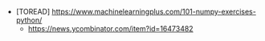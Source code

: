 - [TOREAD] https://www.machinelearningplus.com/101-numpy-exercises-python/ 
  - https://news.ycombinator.com/item?id=16473482